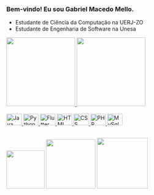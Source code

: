 ### Bem-vindo! Eu sou Gabriel Macedo Mello.

- Estudante de Ciência da Computação na UERJ-ZO
- Estudante de Engenharia de Software na Unesa

<div>
  <a href="https://github.com/GMMello">
  <img height="180em" src="https://github-readme-stats.vercel.app/api?username=GMMello&show_icons=true&title_color=67a8f5&text_color=f5f5f5&bg_color=000000&hide_border&icon_color=67a8f5"/>
  <img height="180em" src="https://github-readme-stats.vercel.app/api/top-langs/?username=GMMello&layout=compact&langs_count=16&show_icons=true&locale=pt-br&title_color=67a8f5&text_color=f5f5f5&bg_color=000000&hide_border&icon_color=67a8f5"/>
</div>

<div style="display: inline_block"><br>
  <img alingn="center" alt="Java" height="30" width="40" src="https://cdn.jsdelivr.net/gh/devicons/devicon/icons/java/java-plain.svg"/>
  <img alingn="center" alt="Python" height="30" width="40" src="https://cdn.jsdelivr.net/gh/devicons/devicon/icons/python/python-plain.svg"/>
  <img alingn="center" alt="Flutter" height="30" width="40" src="https://cdn.jsdelivr.net/gh/devicons/devicon/icons/flutter/flutter-original.svg"/>
  <img alingn="center" alt="HTML" height="30" width="40" src="https://cdn.jsdelivr.net/gh/devicons/devicon/icons/html5/html5-plain-wordmark.svg"/>
  <img alingn="center" alt="CSS" height="30" width="40" src="https://cdn.jsdelivr.net/gh/devicons/devicon/icons/css3/css3-plain-wordmark.svg"/>
  <img alingn="center" alt="PHP" height="30" width="40" src="https://cdn.jsdelivr.net/gh/devicons/devicon/icons/php/php-original.svg"/>
  <img alingn="center" alt="MySql" height="30" width="40" src="https://cdn.jsdelivr.net/gh/devicons/devicon/icons/mysql/mysql-original.svg"/>
</div>

##

<div>
  <a href="mailto:gmacedomello@gmail.com" target="_blank"><img width="100" src="https://img.shields.io/badge/-Gmail-b5b5b5?style=flat-square&logo=gmail&logoWidth=10"/></a>
  <a href="https://www.linkedin.com/in/gabriel-macedo-mello-384285296/" target="_blank"><img width="129" src="https://img.shields.io/badge/-LinkedIn-0b5cbf?style=flat-square&logo=linkedin&logoWidth=10"/></a>
  <a href="https://drive.google.com/file/d/19PcOexLqK9VbqWdPl9tqUR0O2gO2R1hQ/view?usp=drive_link" target="_blank"><img width="133" src="https://img.shields.io/badge/-Curr%C3%ADculo-e31414?style=flat-square&logo=bookstack&logoColor=white&logoWidth=10"/></a>
</div>

